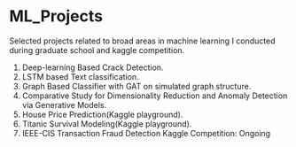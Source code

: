 # ML_Projects

Selected projects related to broad areas in machine learning I conducted during graduate school and kaggle competition.

1. Deep-learning Based Crack Detection.
2. LSTM based Text classification.
3. Graph Based Classifier with GAT on simulated graph structure.
4. Comparative Study for Dimensionality Reduction and Anomaly Detection via Generative Models.
5. House Price Prediction(Kaggle playground).
6. Titanic Survival Modeling(Kaggle playground).
7. IEEE-CIS Transaction Fraud Detection Kaggle Competition: Ongoing
